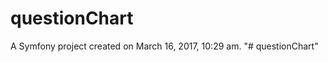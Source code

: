 questionChart
=============

A Symfony project created on March 16, 2017, 10:29 am.
"# questionChart" 
